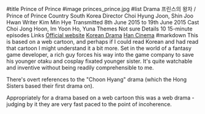 #title Prince of Prince
#image	princes_prince.jpg
#list
Drama	&#54532;&#47536;&#49828;&#51032; &#50773;&#51088; / Prince of Prince
Country	South Korea
Director	Choi Hyung Joon, Shin Joo Hwan
Writer	Kim Min Hye
Transmitted	8th June 2015 to 19th June 2015
Cast	Choi Jong Hoon, Im Yoon Ho, Yuna
Themes	Not sure
Details	10 15-minute episodes
Links	[Official website](https://tv.naver.com/sim2005) [Korean Drama](https://www.koreandrama.org/prince-of-prince/) [Han Cinema](https://www.hancinema.net/korean_drama_Prince_of_Prince.php)
#markdown
This is based on a web cartoon, and perhaps if I could read Korean and had read
that cartoon I might understand it a bit more. Set in the world of a fantasy game
developer, a rich guy forces his way into the game company to save his younger
otaku and cosplay fixated younger sister. It's quite watchable and inventive
without being readily comprehensible to me.

There's overt references to the "Choon Hyang" drama (which the Hong Sisters based their
first drama on).

Appropriately for a drama based on a web cartoon this was a web drama - judging
by it they are very fast paced to the point of incoherence.
